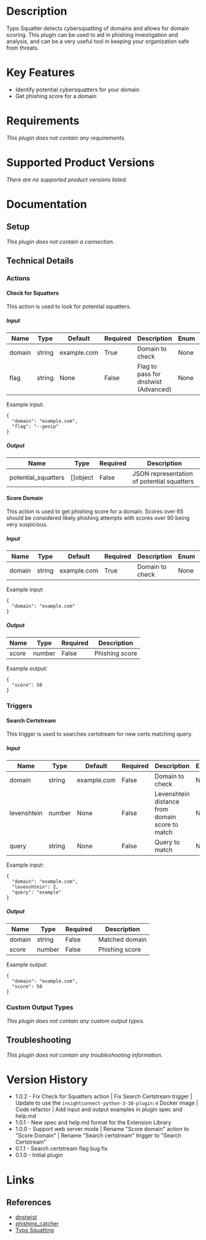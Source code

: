 # Description

Typo Squatter detects cybersquatting of domains and allows for domain scoring. This plugin can be used
to aid in phishing investigation and analysis, and can be a very useful tool in keeping your organization safe
from threats.

# Key Features

* Identify potential cybersquatters for your domain
* Get phishing score for a domain

# Requirements

_This plugin does not contain any requirements._

# Supported Product Versions

_There are no supported product versions listed._

# Documentation

## Setup

_This plugin does not contain a connection._

## Technical Details

### Actions

#### Check for Squatters

This action is used to look for potential squatters.

##### Input

|Name|Type|Default|Required|Description|Enum|Example|
|----|----|-------|--------|-----------|----|-------|
|domain|string|example.com|True|Domain to check|None|example.com|
|flag|string|None|False|Flag to pass for dnstwist (Advanced)|None|--geoip|

Example input:

```
{
  "domain": "example.com",
  "flag": "--geoip"
}
```

##### Output

|Name|Type|Required|Description|
|----|----|--------|-----------|
|potential_squatters|[]object|False|JSON representation of potential squatters|

#### Score Domain

This action is used to get phishing score for a domain. Scores over 65 should be considered likely phishing attempts with scores over 90 being very suspicious.

##### Input

|Name|Type|Default|Required|Description|Enum|Example|
|----|----|-------|--------|-----------|----|-------|
|domain|string|example.com|True|Domain to check|None|example.com|

Example input:

```
{
  "domain": "example.com"
}
```

##### Output

|Name|Type|Required|Description|
|----|----|--------|-----------|
|score|number|False|Phishing score|

Example output:

```
{
  "score": 50
}
```

### Triggers

#### Search Certstream

This trigger is used to searches certstream for new certs matching query.

##### Input

|Name|Type|Default|Required|Description|Enum|Example|
|----|----|-------|--------|-----------|----|-------|
|domain|string|example.com|False|Domain to check|None|example.com|
|levenshtein|number|None|False|Levenshtein distance from domain score to match|None|2|
|query|string|None|False|Query to match|None|example|

Example input:

```
{
  "domain": "example.com",
  "levenshtein": 2,
  "query": "example"
}
```

##### Output

|Name|Type|Required|Description|
|----|----|--------|-----------|
|domain|string|False|Matched domain|
|score|number|False|Phishing score|

Example output:

```
{
  "domain": "example.com",
  "score": 50
}
```

### Custom Output Types

_This plugin does not contain any custom output types._

## Troubleshooting

_This plugin does not contain any troubleshooting information._

# Version History

* 1.0.2 - Fix Check for Squatters action | Fix Search Certstream trigger | Update to use the `insightconnect-python-3-38-plugin:4` Docker image | Code refactor | Add input and output examples in plugin spec and help.md
* 1.0.1 - New spec and help.md format for the Extension Library
* 1.0.0 - Support web server mode | Rename "Score domain" action to "Score Domain" | Rename "Search certstream" trigger to "Search Certstream"
* 0.1.1 - Search certstream flag bug fix
* 0.1.0 - Initial plugin

# Links

## References

* [dnstwist](https://github.com/elceef/dnstwist)
* [phishing_catcher](https://github.com/x0rz/phishing_catcher)
* [Typo Squatting](https://en.wikipedia.org/wiki/Typosquatting)


